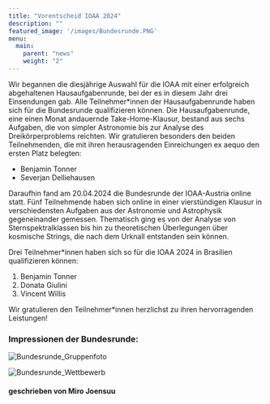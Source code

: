 ```yaml
---
title: "Vorentscheid IOAA 2024"
description: ""
featured_image: '/images/Bundesrunde.PNG'
menu:
  main:
    parent: "news"
    weight: "2"
---
```

Wir begannen die diesjährige Auswahl für die IOAA mit einer erfolgreich abgehaltenen Hausaufgabenrunde, bei der es in diesem Jahr drei Einsendungen gab. Alle Teilnehmer\*innen der Hausaufgabenrunde haben sich für die Bundesrunde qualifizieren können. Die Hausaufgabenrunde, eine einen Monat andauernde Take-Home-Klausur, bestand aus sechs Aufgaben, die von simpler Astronomie bis zur Analyse des Dreikörperproblems reichten. Wir gratulieren besonders den beiden Teilnehmenden, die mit ihren herausragenden Einreichungen ex aequo den ersten Platz belegten:

- Benjamin Tonner
- Severjan Delliehausen

Daraufhin fand am 20.04.2024 die Bundesrunde der IOAA-Austria online statt. Fünf Teilnehmende haben sich online in einer vierstündigen Klausur in verschiedensten Aufgaben aus der Astronomie und Astrophysik gegeneinander gemessen. Thematisch ging es von der Analyse von Sternspektralklassen bis hin zu theoretischen Überlegungen über kosmische Strings, die nach dem Urknall entstanden sein können.

Drei Teilnehmer\*innen haben sich so für die IOAA 2024 in Brasilien qualifizieren können:

1. Benjamin Tonner
2. Donata Giulini
3. Vincent Willis

Wir gratulieren den Teilnehmer\*innen herzlichst zu ihren hervorragenden Leistungen!

### Impressionen der Bundesrunde:

![Bundesrunde_Gruppenfoto](/images/Bundesrunde.PNG)

![Bundesrunde_Wettbewerb](/images/Bundesrunde_3.PNG)

#### geschrieben von Miro Joensuu
